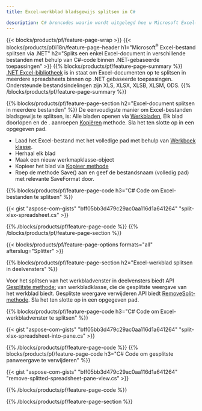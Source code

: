 ```yaml
---
title: Excel-werkblad bladsgewijs splitsen in C#

description: C# broncodes waarin wordt uitgelegd hoe u Microsoft Excel-bestanden kunt splitsen in meerdere bestanden in Visual C#.NET-toepassingen
---
```

{{< blocks/products/pf/feature-page-wrap >}}
{{< blocks/products/pf/i18n/feature-page-header h1="Microsoft<sup>&reg;</sup> Excel-bestand splitsen via .NET" h2="Splits een enkel Excel-document in verschillende bestanden met behulp van C#-code binnen .NET-gebaseerde toepassingen" >}}
{{% blocks/products/pf/feature-page-summary %}}
[.NET Excel-bibliotheek](/cells/net/) is in staat om Excel-documenten op te splitsen in meerdere spreadsheets binnen op .NET gebaseerde toepassingen. Ondersteunde bestandsindelingen zijn XLS, XLSX, XLSB, XLSM, ODS.
{{% /blocks/products/pf/feature-page-summary %}}

{{% blocks/products/pf/feature-page-section h2="Excel-document splitsen in meerdere bestanden" %}}
De eenvoudigste manier om Excel-bestanden bladsgewijs te splitsen, is: Alle bladen openen via [Werkbladen](https://reference.aspose.com/cells/net/aspose.cells/workbook/properties/worksheets), Elk blad doorlopen en de . aanroepen [Kopiëren](https://reference.aspose.com/cells/net/aspose.cells/worksheet/methods/copy) methode. Sla het ten slotte op in een opgegeven pad. 

+ Laad het Excel-bestand met het volledige pad met behulp van [Werkboek klasse](https://reference.aspose.com/cells/net/aspose.cells/workbook).
+ Herhaal elk blad
+ Maak een nieuw werkmapklasse-object
+ Kopieer het blad via [Kopieer methode](https://reference.aspose.com/cells/net/aspose.cells/worksheet/methods/copy)
+ Roep de methode Save() aan en geef de bestandsnaam (volledig pad) met relevante SaveFormat door.

{{% blocks/products/pf/feature-page-code h3="C# Code om Excel-bestanden te splitsen" %}}

{{< gist "aspose-com-gists" "bff05bb3d479c29ac0aa116d1a641264" "split-xlsx-spreadsheet.cs" >}}

{{% /blocks/products/pf/feature-page-code %}}
{{% /blocks/products/pf/feature-page-section %}}

{{< blocks/products/pf/feature-page-options formats="all" afterslug="Splitter" >}}

{{% blocks/products/pf/feature-page-section h2="Excel-werkblad splitsen in deelvensters" %}}

Voor het splitsen van het werkbladvenster in deelvensters biedt API [Gesplitste methode:](https://reference.aspose.com/cells/net/aspose.cells/worksheet/methods/split) van werkbladklasse, die de gesplitste weergave van het werkblad biedt. Gesplitste weergave verwijderen API biedt [RemoveSplit-methode](https://reference.aspose.com/cells/net/aspose.cells/worksheet/methods/removesplit). Sla het ten slotte op in een opgegeven pad. 

{{% blocks/products/pf/feature-page-code h3="C# Code om Excel-werkbladvenster te splitsen" %}}

{{< gist "aspose-com-gists" "bff05bb3d479c29ac0aa116d1a641264" "split-xlsx-spreadsheet-into-pane.cs" >}}

{{% /blocks/products/pf/feature-page-code %}}
{{% blocks/products/pf/feature-page-code h3="C# Code om gesplitste panweergave te verwijderen" %}}

{{< gist "aspose-com-gists" "bff05bb3d479c29ac0aa116d1a641264" "remove-splitted-spreadsheet-pane-view.cs" >}}

{{% /blocks/products/pf/feature-page-code %}}

{{% /blocks/products/pf/feature-page-section %}}
